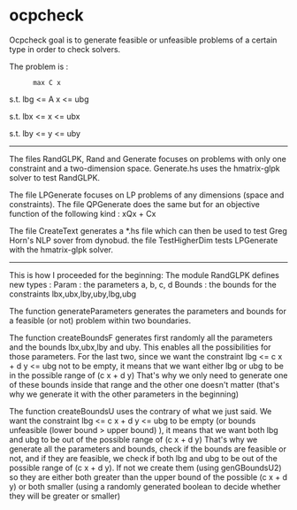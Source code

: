 ocpcheck
========

Ocpcheck goal is to generate feasible or unfeasible problems of a certain type in order to check solvers.

The problem is :

          max C x

s.t. lbg <= A x <= ubg

s.t.    lbx <= x <= ubx

s.t.    lby <= y <= uby

---
The files RandGLPK, Rand and Generate focuses on problems with only one constraint and a two-dimension space. Generate.hs uses the hmatrix-glpk solver to test RandGLPK.

The file LPGenerate focuses on LP problems of any dimensions (space and constraints). The file QPGenerate does the same but for an objective function of the following kind : xQx + Cx

The file CreateText generates a *.hs file which can then be used to test Greg Horn's NLP sover from dynobud.
the file TestHigherDim tests LPGenerate with the hmatrix-glpk solver.

---

This is how I proceeded for the beginning:
The module RandGLPK defines new types : 
  Param : the parameters a, b, c, d
  Bounds : the bounds for the constraints lbx,ubx,lby,uby,lbg,ubg
  
The function generateParameters generates the parameters and bounds for a feasible (or not) problem within two boundaries.

The function createBoundsF generates first randomly all the parameters and the bounds lbx,ubx,lby and uby. 
This enables all the possibilities for those parameters.
For the last two, since we want the constraint lbg <= c x + d y <= ubg not to be empty, 
it means that we want either lbg or ubg to be in the possible range of (c x + d y)
That's why we only need to generate one of these bounds inside that range and the other one doesn't matter 
(that's why we generate it with the other parameters in the beginning)

The function createBoundsU uses the contrary of what we just said.
We want the constraint lbg <= c x + d y <= ubg to be empty (or bounds unfeasible (lower bound > upper bound) ),
it means that we want both lbg and ubg to be out of the possible range of (c x + d y)
That's why we generate all the parameters and bounds, check if the bounds are feasible or not, and if they are feasible,
we check if  both lbg and ubg to be out of the possible range of (c x + d y).
If not we create them (using genGBoundsU2) so they are either both greater than the upper bound of the possible (c x + d y) or both smaller
(using a randomly generated boolean to decide whether they will be greater or smaller) 
